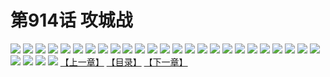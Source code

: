 # 第914话 攻城战
![](//mhpic.xiaomingtaiji.net/comic/D/斗破苍穹/第914话F0_349948/1.jpg-zymk.middle.webp)
![](//mhpic.xiaomingtaiji.net/comic/D/斗破苍穹/第914话F0_349948/2.jpg-zymk.middle.webp)
![](//mhpic.xiaomingtaiji.net/comic/D/斗破苍穹/第914话F0_349948/3.jpg-zymk.middle.webp)
![](//mhpic.xiaomingtaiji.net/comic/D/斗破苍穹/第914话F0_349948/4.jpg-zymk.middle.webp)
![](//mhpic.xiaomingtaiji.net/comic/D/斗破苍穹/第914话F0_349948/5.jpg-zymk.middle.webp)
![](//mhpic.xiaomingtaiji.net/comic/D/斗破苍穹/第914话F0_349948/6.jpg-zymk.middle.webp)
![](//mhpic.xiaomingtaiji.net/comic/D/斗破苍穹/第914话F0_349948/7.jpg-zymk.middle.webp)
![](//mhpic.xiaomingtaiji.net/comic/D/斗破苍穹/第914话F0_349948/8.jpg-zymk.middle.webp)
![](//mhpic.xiaomingtaiji.net/comic/D/斗破苍穹/第914话F0_349948/9.jpg-zymk.middle.webp)
![](//mhpic.xiaomingtaiji.net/comic/D/斗破苍穹/第914话F0_349948/10.jpg-zymk.middle.webp)
![](//mhpic.xiaomingtaiji.net/comic/D/斗破苍穹/第914话F0_349948/11.jpg-zymk.middle.webp)
![](//mhpic.xiaomingtaiji.net/comic/D/斗破苍穹/第914话F0_349948/12.jpg-zymk.middle.webp)
![](//mhpic.xiaomingtaiji.net/comic/D/斗破苍穹/第914话F0_349948/13.jpg-zymk.middle.webp)
![](//mhpic.xiaomingtaiji.net/comic/D/斗破苍穹/第914话F0_349948/14.jpg-zymk.middle.webp)
![](//mhpic.xiaomingtaiji.net/comic/D/斗破苍穹/第914话F0_349948/15.jpg-zymk.middle.webp)
![](//mhpic.xiaomingtaiji.net/comic/D/斗破苍穹/第914话F0_349948/16.jpg-zymk.middle.webp)
![](//mhpic.xiaomingtaiji.net/comic/D/斗破苍穹/第914话F0_349948/17.jpg-zymk.middle.webp)
![](//mhpic.xiaomingtaiji.net/comic/D/斗破苍穹/第914话F0_349948/18.jpg-zymk.middle.webp)
![](//mhpic.xiaomingtaiji.net/comic/D/斗破苍穹/第914话F0_349948/19.jpg-zymk.middle.webp)
![](//mhpic.xiaomingtaiji.net/comic/D/斗破苍穹/第914话F0_349948/20.jpg-zymk.middle.webp)
![](//mhpic.xiaomingtaiji.net/comic/D/斗破苍穹/第914话F0_349948/21.jpg-zymk.middle.webp)
![](//mhpic.xiaomingtaiji.net/comic/D/斗破苍穹/第914话F0_349948/22.jpg-zymk.middle.webp)
![](//mhpic.xiaomingtaiji.net/comic/D/斗破苍穹/第914话F0_349948/23.jpg-zymk.middle.webp)
![](//mhpic.xiaomingtaiji.net/comic/D/斗破苍穹/第914话F0_349948/24.jpg-zymk.middle.webp)
![](//mhpic.xiaomingtaiji.net/comic/D/斗破苍穹/第914话F0_349948/25.jpg-zymk.middle.webp)
![](//mhpic.xiaomingtaiji.net/comic/D/斗破苍穹/第914话F0_349948/26.jpg-zymk.middle.webp)
![](//mhpic.xiaomingtaiji.net/comic/D/斗破苍穹/第914话F0_349948/27.jpg-zymk.middle.webp)
![](//mhpic.xiaomingtaiji.net/comic/D/斗破苍穹/第914话F0_349948/28.jpg-zymk.middle.webp)
![](//mhpic.xiaomingtaiji.net/comic/D/斗破苍穹/第914话F0_349948/29.jpg-zymk.middle.webp)
[【上一章】](./915.md)
[【目录】](./READMD.md)
[【下一章】](./917.md)
